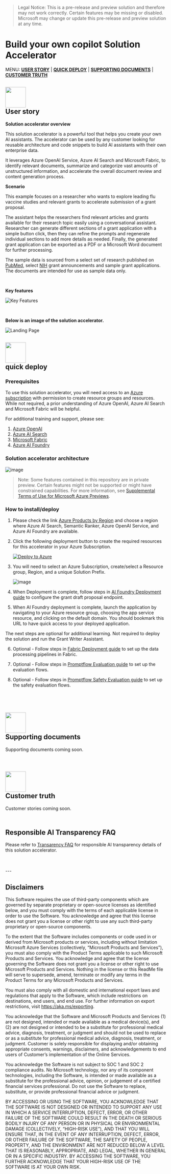 >Legal Notice: This is a pre-release and preview solution and therefore may not work correctly. Certain features may be missing or disabled. Microsoft may change or update this pre-release and preview solution at any time.

# Build your own copilot Solution Accelerator

MENU: [**USER STORY**](#user-story) \| [**QUICK DEPLOY**](#quick-deploy)  \| [**SUPPORTING DOCUMENTS**](#supporting-documents) \|
[**CUSTOMER TRUTH**](#customer-truth)


<h2><img src="Deployment/images/readMe/userStory.png" width="64">
<br/>
User story
</h2>

**Solution accelerator overview**

This solution accelerator is a powerful tool that helps you create your own AI assistants. The accelerator can be used by any customer looking for reusable architecture and code snippets to build AI assistants with their own enterprise data. 

It leverages Azure OpenAI Service, Azure AI Search and Microsoft Fabric, to identify relevant documents, summarize and categorize vast amounts of unstructured information, and accelerate the overall document review and content generation process. 

**Scenario**

This example focuses on a researcher who wants to explore leading flu vaccine studies and relevant grants to accelerate submission of a grant proposal. 

The assistant helps the researchers find relevant articles and grants available for their research topic easily using a conversational assistant. Researcher can generate different sections of a grant application with a simple button click, then they can refine the prompts and regenerate individual sections to add more details as needed. Finally, the generated grant application can be exported as a PDF or a Microsoft Word document for further processing.

The sample data is sourced from a select set of research published on [PubMed](https://pubmed.ncbi.nlm.nih.gov/), select [NIH](https://www.nih.gov/grants-funding) grant announcements and sample grant applications. The documents are intended for use as sample data only.

<br/>

**Key features**

![Key Features](Deployment/images/readMe/keyfeatures.png)

<br/>

**Below is an image of the solution accelerator.**

![Landing Page](Deployment/images/readMe/landing_page.png)


<h2><img src="Deployment/images/readMe/quickDeploy.png" width="64">
<br/>
quick deploy
</h2>

### Prerequisites

To use this solution accelerator, you will need access to an [Azure subscription](https://azure.microsoft.com/free/) with permission to create resource groups and resources. While not required, a prior understanding of Azure OpenAI, Azure AI Search and Microsoft Fabric will be helpful.

For additional training and support, please see:

1. [Azure OpenAI](https://learn.microsoft.com/en-us/azure/ai-services/openai/) 
2. [Azure AI Search](https://learn.microsoft.com/en-us/azure/search/) 
3. [Microsoft Fabric](https://learn.microsoft.com/en-us/fabric/) 
4. [Azure AI Foundry](https://learn.microsoft.com/en-us/azure/ai-studio/) 

### Solution accelerator architecture
![image](Deployment/images/readMe/architecture.png)


 > Note: Some features contained in this repository are in private preview. Certain features might not be supported or might have constrained capabilities. For more information, see [Supplemental Terms of Use for Microsoft Azure Previews](https://azure.microsoft.com/en-us/support/legal/preview-supplemental-terms).


### **How to install/deploy**

1. Please check the link [Azure Products by Region](
https://azure.microsoft.com/en-us/explore/global-infrastructure/products-by-region/?products=all&regions=all) and choose a region where Azure AI Search, Semantic Ranker, Azure OpenAI Service, and Azure AI Foundry are available. 

2. Click the following deployment button to create the required resources for this accelerator in your Azure Subscription.

   [![Deploy to Azure](https://aka.ms/deploytoazurebutton)](https://portal.azure.com/#create/Microsoft.Template/uri/https%3A%2F%2Fraw.githubusercontent.com%2Fmicrosoft%2FBuild-your-own-copilot-Solution-Accelerator%2Fmain%2FResearchAssistant%2FDeployment%2Fbicep%2Fmain.json)

3. You will need to select an Azure Subscription, create/select a Resource group, Region, and a unique Solution Prefix.

   ![image](Deployment/images/readMe/armDeployment.png)

4. When Deployment is complete, follow steps in [AI Foundry Deployment guide](./Deployment/AIStudioDeployment.md) to configure the grant draft proposal endpoint.

5. When AI Foundry deployment is complete, launch the application by navigating to your Azure resource group, choosing the app service resource, and clicking on the default domain. You should bookmark this URL to have quick access to your deployed application.

The next steps are optional for additional learning. Not required to deploy the solution and run the Grant Writer Assistant.

6. Optional - Follow steps in [Fabric Deployment guide](./Deployment/FabricDeployment.md) to set up the data processing pipelines in Fabric.

7. Optional - Follow steps in [Promptflow Evaluation guide](./Deployment/PromptFlowEvaluation.md) to set up the evaluation flows.

8. Optional - Follow steps in [Promptflow Safety Evaluation guide](./Deployment/PromptFlowSafetyEvaluation.md) to set up the safety evaluation flows.


<br/>
<br>
<h2><img src="./Deployment/images/readMe/supportingDocuments.png" width="64">
<br/>
Supporting documents
</h2>

Supporting documents coming soon.


<br>
<h2><img src="./Deployment/images/readMe/customerTruth.png" width="64">
</br>
Customer truth
</h2>
Customer stories coming soon.

<br/>


<h2>
</br>
Responsible AI Transparency FAQ 
</h2>

Please refer to [Transarency FAQ](../TRANSPARENCY_FAQ.md) for responsible AI transparency details of this solution accelerator.

<br/>
<br/>
---

## Disclaimers

This Software requires the use of third-party components which are governed by separate proprietary or open-source licenses as identified below, and you must comply with the terms of each applicable license in order to use the Software. You acknowledge and agree that this license does not grant you a license or other right to use any such third-party proprietary or open-source components.  

To the extent that the Software includes components or code used in or derived from Microsoft products or services, including without limitation Microsoft Azure Services (collectively, “Microsoft Products and Services”), you must also comply with the Product Terms applicable to such Microsoft Products and Services. You acknowledge and agree that the license governing the Software does not grant you a license or other right to use Microsoft Products and Services. Nothing in the license or this ReadMe file will serve to supersede, amend, terminate or modify any terms in the Product Terms for any Microsoft Products and Services. 

You must also comply with all domestic and international export laws and regulations that apply to the Software, which include restrictions on destinations, end users, and end use. For further information on export restrictions, visit https://aka.ms/exporting. 

You acknowledge that the Software and Microsoft Products and Services (1) are not designed, intended or made available as a medical device(s), and (2) are not designed or intended to be a substitute for professional medical advice, diagnosis, treatment, or judgment and should not be used to replace or as a substitute for professional medical advice, diagnosis, treatment, or judgment. Customer is solely responsible for displaying and/or obtaining appropriate consents, warnings, disclaimers, and acknowledgements to end users of Customer’s implementation of the Online Services. 

You acknowledge the Software is not subject to SOC 1 and SOC 2 compliance audits. No Microsoft technology, nor any of its component technologies, including the Software, is intended or made available as a substitute for the professional advice, opinion, or judgement of a certified financial services professional. Do not use the Software to replace, substitute, or provide professional financial advice or judgment.  

BY ACCESSING OR USING THE SOFTWARE, YOU ACKNOWLEDGE THAT THE SOFTWARE IS NOT DESIGNED OR INTENDED TO SUPPORT ANY USE IN WHICH A SERVICE INTERRUPTION, DEFECT, ERROR, OR OTHER FAILURE OF THE SOFTWARE COULD RESULT IN THE DEATH OR SERIOUS BODILY INJURY OF ANY PERSON OR IN PHYSICAL OR ENVIRONMENTAL DAMAGE (COLLECTIVELY, “HIGH-RISK USE”), AND THAT YOU WILL ENSURE THAT, IN THE EVENT OF ANY INTERRUPTION, DEFECT, ERROR, OR OTHER FAILURE OF THE SOFTWARE, THE SAFETY OF PEOPLE, PROPERTY, AND THE ENVIRONMENT ARE NOT REDUCED BELOW A LEVEL THAT IS REASONABLY, APPROPRIATE, AND LEGAL, WHETHER IN GENERAL OR IN A SPECIFIC INDUSTRY. BY ACCESSING THE SOFTWARE, YOU FURTHER ACKNOWLEDGE THAT YOUR HIGH-RISK USE OF THE SOFTWARE IS AT YOUR OWN RISK.  
